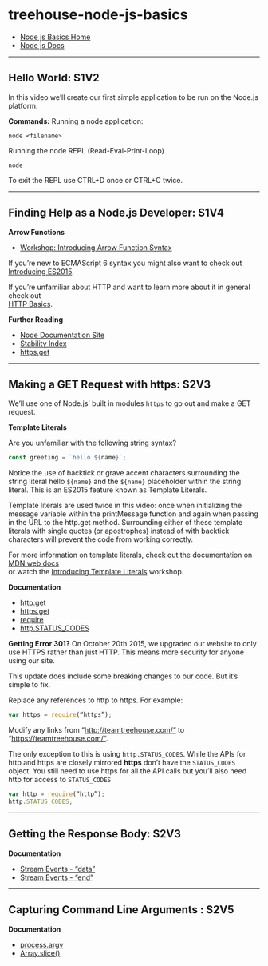 # treehouse-node-js-basics
* [Node js Basics Home](*https://teamtreehouse.com/library/nodejs-basics-2*)
* [Node js Docs](*https://nodejs.org/dist/latest-v13.x/docs/api/*) 
---
## Hello World: S1V2
In this video we’ll create our first simple application to be run on the Node.js platform.

**Commands:**
Running a node application:
```
node <filename>
```
Running the node REPL (Read-Eval-Print-Loop)
```
node
```
To exit the REPL use CTRL+D once or CTRL+C twice.

---

## Finding Help as a Node.js Developer: S1V4

**Arrow Functions**
*  [Workshop: Introducing Arrow Function Syntax](https://teamtreehouse.com/library/introducing-arrow-function-syntax) 

If you’re new to ECMAScript 6 syntax you might also want to check out  
[Introducing ES2015](https://teamtreehouse.com/library/introducing-es2015).

If you’re unfamiliar about HTTP and want to learn more about it in general check out  
[HTTP Basics](https://teamtreehouse.com/library/http-basics).

**Further Reading**
*  [Node Documentation Site](http://nodejs.org/api/) 
*  [Stability Index](http://nodejs.org/api/documentation.html#documentation_stability_index) 
*  [https.get](https://nodejs.org/api/https.html#https_https_get_options_callback) 

---
## Making a GET Request with https: S2V3
We’ll use one of Node.js’ built in modules `https` to go out and make a GET request.

**Template Literals**

Are you unfamiliar with the following string syntax?
```javascript
const greeting = `hello ${name}`;
```

Notice the use of backtick or grave accent characters surrounding the string literal hello `${name}` and the `${name}` 
placeholder within the string literal. This is an ES2015 feature known as Template Literals.

Template literals are used twice in this video: once when initializing the message variable within the printMessage 
function and again when passing in the URL to the http.get method. Surrounding either of these template literals 
with single quotes (or apostrophes) instead of with backtick characters will prevent the code from working correctly.

For more information on template literals, check out the documentation on  
[MDN web docs](https://developer.mozilla.org/en-US/docs/Web/JavaScript/Reference/Template_literals)  
or watch the  [Introducing Template Literals](https://teamtreehouse.com/library/introducing-template-literals) workshop.

**Documentation**
*  [http.get](http://nodejs.org/api/http.html#http_http_get_options_callback) 
*  [https.get](http://nodejs.org/api/https.html#https_https_get_options_callback) 
*  [require](http://nodejs.org/api/modules.html#modules_module_require_id) 
*  [http.STATUS_CODES](https://nodejs.org/api/http.html#http_http_status_codes) 

**Getting Error 301?**
On October 20th 2015, we upgraded our website to only use HTTPS rather than just HTTP. 
This means more security for anyone using our site.

This update does include some breaking changes to our code. But it’s simple to fix.

Replace any references to http to https. For example:

```javascript
var https = require(“https”); 
```

Modify any links from “http://teamtreehouse.com/“ to “https://teamtreehouse.com/“.

The only exception to this is using `http.STATUS_CODES`. While the APIs for http and https are closely 
mirrored **https** don’t have the `STATUS_CODES` object. You still need to use https for all the 
API calls but you’ll also need http for access to `STATUS_CODES`

```javascript
var http = require(“http”);
http.STATUS_CODES;
```

---

## Getting the Response Body: S2V3

**Documentation**
*  [Stream Events - “data”](http://nodejs.org/api/stream.html#stream_event_data) 
*  [Stream Events - “end”](http://nodejs.org/api/stream.html#stream_event_end) 

---

## Capturing Command Line Arguments : S2V5

**Documentation**
*  [process.argv](https://nodejs.org/docs/latest/api/process.html#process_process_argv) 
*  [Array.slice()](https://developer.mozilla.org/en-US/docs/Web/JavaScript/Reference/Global_Objects/Array/slice) 
